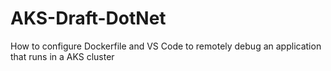 # AKS-Draft-DotNet
How to configure Dockerfile and VS Code to remotely debug an application that runs in a AKS cluster
